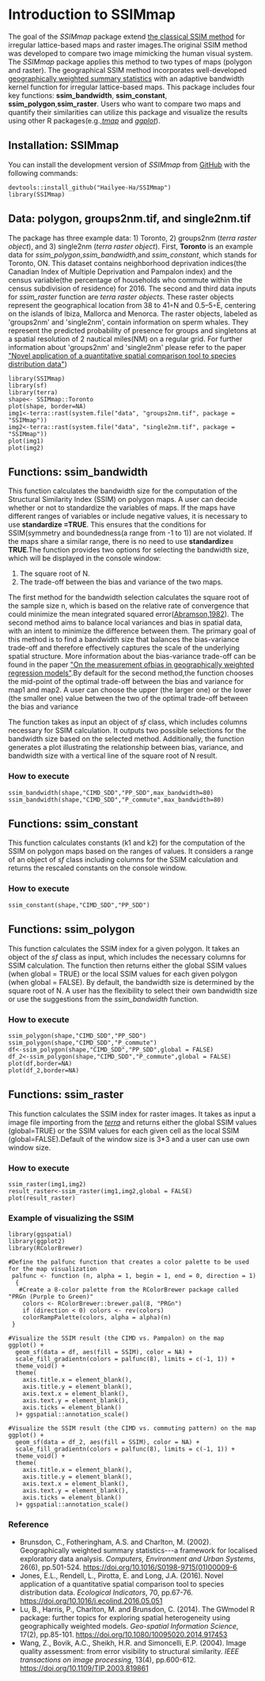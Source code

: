 # Introduction to SSIMmap


The goal of the *SSIMmap* package  extend [the classical SSIM method](https://ieeexplore.ieee.org/stamp/stamp.jsp?arnumber=1284395) for irregular lattice-based maps and raster images.The original SSIM method was developed to compare two image mimicking the human visual system. The *SSIMmap* package applies this method to two types of maps (polygon and raster). The geographical SSIM method incorporates well-developed [geographically weighted summary statistics](https://www.sciencedirect.com/science/article/pii/S0198971501000096?via%3Dihub) with an adaptive bandwidth kernel function for irregular lattice-based maps. This package includes four key functions: **ssim_bandwidth**, **ssim_constant**, **ssim_polygon**,**ssim_raster**. Users who want to compare two maps and quantify their similarities can utilize this package and visualize the results using other R packages(e.g.,[*tmap*](https://cran.r-project.org/web/packages/tmap/index.html) and [*ggplot*](https://cran.r-project.org/web/packages/ggplot2/index.html)).



## Installation: SSIMmap

You can install the development version of *SSIMmap* from [GitHub](https://github.com/Hailyee-Ha/SSIMmap.git) with the following commands:

```{r , eval = FALSE}
devtools::install_github("Hailyee-Ha/SSIMmap")
library(SSIMmap)
```

## Data: polygon, groups2nm.tif, and single2nm.tif

The package has three example data: 1) Toronto, 2) groups2nm (*terra raster object*), and 3) single2nm (*terra raster object*). First, **Toronto** is an example data for *ssim_polygon*,*ssim_bandwidth*,and *ssim_constant*, which stands for Toronto, ON. This dataset contains neighborhood deprivation indices(the Canadian Index of Multiple Deprivation and Pampalon index) and the census variable(the percentage of households who commute within the census subdivision of residence) for 2016. The second and third data inputs for *ssim_raster* function are *terra raster objects*. These raster objects represent the geographical location from 38 to 41◦N and 0.5–5◦E, centering on the islands of Ibiza, Mallorca and Menorca. The raster objects, labeled as 'groups2nm' and 'single2nm',  contain information on sperm whales. They represent the predicted probability of presence for groups and singletons at a spatial resolution of 2 nautical miles(NM) on a regular grid. For further information about 'groups2nm' and 'single2nm' please refer to the paper ["Novel application of a quantitative spatial comparison tool to species distribution data"](https://www.sciencedirect.com/science/article/pii/S1470160X16302990))

```{r}
library(SSIMmap)
library(sf)
library(terra)
shape<- SSIMmap::Toronto
plot(shape, border=NA)
img1<-terra::rast(system.file("data", "groups2nm.tif", package = "SSIMmap"))
img2<-terra::rast(system.file("data", "single2nm.tif", package = "SSIMmap"))
plot(img1)
plot(img2)
```

## Functions: ssim_bandwidth

This function calculates the bandwidth size for the computation of the Structural Similarity Index (SSIM) on polygon maps. A user can decide whether or not to standardize the variables of maps. If the maps have different ranges of variables or include negative values, it is necessary to use **standardize =TRUE**. This ensures that the conditions for SSIM(symmetry and boundedness(a range from -1 to 1)) are not violated. If the maps share a similar range, there is no need to use **standardize= TRUE**.The function provides two options for selecting the bandwidth size, which will be displayed in the console window:

1) The square root of N.
2) The trade-off between the bias and variance of the two maps.

The first method for the bandwidth selection calculates the square root of the sample size n, which is based on the relative rate of convergence that could minimize the mean integrated squared error([Abramson,1982](https://www.jstor.org/stable/2240724)). The second method aims to balance local variances and bias in spatial data, with an intent to minimize the difference between them. The primary goal of this method is to find a bandwidth size that balances the bias-variance trade-off and therefore effectively captures the scale of the underlying spatial structure. More information about the bias-variance trade-off can be found in the paper ["On the measurement ofbias in geographically weighted regression models"](https://www.sciencedirect.com/science/article/pii/S2211675320300476).By default for the second method,the function chooses the mid-point of the optimal trade-off between the bias and variance for map1 and map2. A user can choose the upper (the larger one) or the lower (the smaller one) value between the two of the optimal trade-off between the bias and variance

The function takes as input an object of  *sf* class, which includes columns necessary for SSIM calculation. It outputs two possible selections for the bandwidth size based on the selected method. Additionally, the function generates a plot illustrating the relationship between bias, variance, and bandwidth size with a vertical line of the square root of N result.

### How to execute

```{r}
ssim_bandwidth(shape,"CIMD_SDD","PP_SDD",max_bandwidth=80)
ssim_bandwidth(shape,"CIMD_SDD","P_commute",max_bandwidth=80)

```

## Functions: ssim_constant

This function calculates constants (k1 and k2) for the computation of the SSIM on polygon maps based on the ranges of values. It considers a range of an object of *sf* class including columns for the SSIM calculation and returns the rescaled constants on the console window.

### How to execute

```{r}
ssim_constant(shape,"CIMD_SDD","PP_SDD")
```

## Functions: ssim_polygon

This function calculates the SSIM index for a given polygon. It takes an object of the *sf* class as input, which includes the necessary columns for SSIM calculation. The function then returns either the global SSIM values (when global = TRUE) or the local SSIM values for each given polygon (when global = FALSE). By default, the bandwidth size is determined by the square root of N. A user has the flexibility to select their own bandwidth size or use the suggestions from the *ssim_bandwidth* function. 

### How to execute

```{r}
ssim_polygon(shape,"CIMD_SDD","PP_SDD") 
ssim_polygon(shape,"CIMD_SDD","P_commute") 
df<-ssim_polygon(shape,"CIMD_SDD","PP_SDD",global = FALSE) 
df_2<-ssim_polygon(shape,"CIMD_SDD","P_commute",global = FALSE) 
plot(df,border=NA)
plot(df_2,border=NA)
```

## Functions: ssim_raster

This function calculates the SSIM index for raster images. It takes as input a image file importing from the [*terra*](https://cran.r-project.org/web/packages/terra/index.html) and returns either the global SSIM values (global=TRUE) or the SSIM values for each given cell as the local SSIM (global=FALSE).Default of the window size is 3\*3 and a user can use own window size.


### How to execute

```{r}
ssim_raster(img1,img2)
result_raster<-ssim_raster(img1,img2,global = FALSE)
plot(result_raster)
```

### Example of visualizing the SSIM 

```{r, warning = FALSE, fig.show = "hold", out.width = "45%"}
library(ggspatial)
library(ggplot2)
library(RColorBrewer)

#Define the palfunc function that creates a color palette to be used for the map visualization
 palfunc <- function (n, alpha = 1, begin = 1, end = 0, direction = 1)
  {
   #Create a 8-color palette from the RColorBrewer package called "PRGn (Purple to Green)"
    colors <- RColorBrewer::brewer.pal(8, "PRGn")
    if (direction < 0) colors <- rev(colors)
    colorRampPalette(colors, alpha = alpha)(n)
 }
 
#Visualize the SSIM result (the CIMD vs. Pampalon) on the map
ggplot() +
  geom_sf(data = df, aes(fill = SSIM), color = NA) +
  scale_fill_gradientn(colors = palfunc(8), limits = c(-1, 1)) +
  theme_void() +
  theme(
    axis.title.x = element_blank(),
    axis.title.y = element_blank(),
    axis.text.x = element_blank(),
    axis.text.y = element_blank(),
    axis.ticks = element_blank()
  )+ ggspatial::annotation_scale()

#Visualize the SSIM result (the CIMD vs. commuting pattern) on the map
ggplot() +
  geom_sf(data = df_2, aes(fill = SSIM), color = NA) +
  scale_fill_gradientn(colors = palfunc(8), limits = c(-1, 1)) +
  theme_void() +
  theme(
    axis.title.x = element_blank(),
    axis.title.y = element_blank(),
    axis.text.x = element_blank(),
    axis.text.y = element_blank(),
    axis.ticks = element_blank()
  )+ ggspatial::annotation_scale()

```

### Reference

-   Brunsdon, C., Fotheringham, A.S. and Charlton, M. (2002). Geographically weighted summary statistics---a framework for localised exploratory data analysis. *Computers, Environment and Urban Systems*, 26(6), pp.501-524. <https://doi.org/10.1016/S0198-9715(01)00009-6>
-   Jones, E.L., Rendell, L., Pirotta, E. and Long, J.A. (2016). Novel application of a quantitative spatial comparison tool to species distribution data. *Ecological Indicators*, 70, pp.67-76. <https://doi.org/10.1016/j.ecolind.2016.05.051>
-   Lu, B., Harris, P., Charlton, M. and Brunsdon, C. (2014). The GWmodel R package: further topics for exploring spatial heterogeneity using geographically weighted models. *Geo-spatial Information Science*, 17(2), pp.85-101. <https://doi.org/10.1080/10095020.2014.917453>
-   Wang, Z., Bovik, A.C., Sheikh, H.R. and Simoncelli, E.P. (2004). Image quality assessment: from error visibility to structural similarity. *IEEE transactions on image processing*, 13(4), pp.600-612. <https://doi.org/10.1109/TIP.2003.819861>
